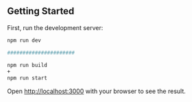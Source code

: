
## Getting Started

First, run the development server:

```bash
npm run dev

######################
 
npm run build 
+ 
npm run start
```

Open [http://localhost:3000](http://localhost:3000) with your browser to see the result.

